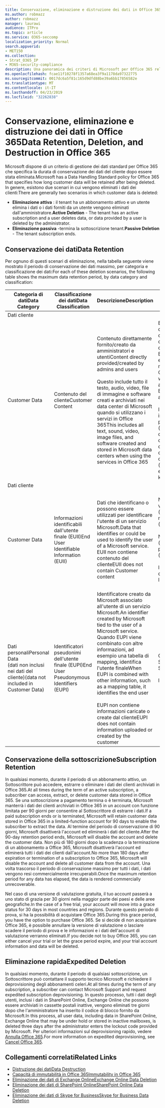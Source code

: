 ```yaml
---
title: Conservazione, eliminazione e distruzione dei dati in Office 365
ms.author: robmazz
author: robmazz
manager: laurawi
audience: ITPro
ms.topic: article
ms.service: O365-seccomp
localization_priority: Normal
search.appverid:
- MET150
ms.collection:
- Strat_O365_IP
- M365-security-compliance
description: Una panoramica dei criteri di Microsoft per Office 365 relativamente alla conservazione, all'eliminazione e alla distruzione dei dati.
ms.openlocfilehash: fcae11f10278f1357a68ea3f9a1178da97322775
ms.sourcegitcommit: 0017dc6a5f81c165d9dfd88be39a6bb17856582e
ms.translationtype: MT
ms.contentlocale: it-IT
ms.lasthandoff: 04/23/2019
ms.locfileid: "32262838"
---
```

# <a name="data-retention-deletion-and-destruction-in-office-365"></a><span data-ttu-id="cfa3f-103">Conservazione, eliminazione e distruzione dei dati in Office 365</span><span class="sxs-lookup"><span data-stu-id="cfa3f-103">Data Retention, Deletion, and Destruction in Office 365</span></span>

<span data-ttu-id="cfa3f-104">Microsoft dispone di un criterio di gestione dei dati standard per Office 365 che specifica la durata di conservazione dei dati del cliente dopo essere stata eliminata.</span><span class="sxs-lookup"><span data-stu-id="cfa3f-104">Microsoft has a Data Handling Standard policy for Office 365 that specifies how long customer data will be retained after being deleted.</span></span> <span data-ttu-id="cfa3f-105">In genere, esistono due scenari in cui vengono eliminati i dati dei clienti:</span><span class="sxs-lookup"><span data-stu-id="cfa3f-105">There are generally two scenarios in which customer data is deleted:</span></span>

- <span data-ttu-id="cfa3f-106">**Eliminazione attiva** : il tenant ha un abbonamento attivo e un utente elimina i dati o i dati forniti da un utente vengono eliminati dall'amministratore.</span><span class="sxs-lookup"><span data-stu-id="cfa3f-106">**Active Deletion** - The tenant has an active subscription and a user deletes data, or data provided by a user is deleted by the administrator.</span></span>
- <span data-ttu-id="cfa3f-107">**Eliminazione passiva** -termina la sottoscrizione tenant.</span><span class="sxs-lookup"><span data-stu-id="cfa3f-107">**Passive Deletion** - The tenant subscription ends.</span></span>

## <a name="data-retention"></a><span data-ttu-id="cfa3f-108">Conservazione dei dati</span><span class="sxs-lookup"><span data-stu-id="cfa3f-108">Data Retention</span></span>

<span data-ttu-id="cfa3f-109">Per ognuno di questi scenari di eliminazione, nella tabella seguente viene mostrato il periodo di conservazione dei dati massimo, per categoria e classificazione dei dati:</span><span class="sxs-lookup"><span data-stu-id="cfa3f-109">For each of these deletion scenarios, the following table shows the maximum data retention period, by data category and classification:</span></span>

| <span data-ttu-id="cfa3f-110">Categoria di dati</span><span class="sxs-lookup"><span data-stu-id="cfa3f-110">Data Category</span></span> | <span data-ttu-id="cfa3f-111">Classificazione dei dati</span><span class="sxs-lookup"><span data-stu-id="cfa3f-111">Data Classification</span></span> | <span data-ttu-id="cfa3f-112">Descrizione</span><span class="sxs-lookup"><span data-stu-id="cfa3f-112">Description</span></span> | <span data-ttu-id="cfa3f-113">Esempi</span><span class="sxs-lookup"><span data-stu-id="cfa3f-113">Examples</span></span> | <span data-ttu-id="cfa3f-114">Periodo di conservazione</span><span class="sxs-lookup"><span data-stu-id="cfa3f-114">Retention Period</span></span> |
|-----------------|-----------------|-----------------|----------------------------------|-------------------------------|
| <span data-ttu-id="cfa3f-115">Dati cliente
</span><span class="sxs-lookup"><span data-stu-id="cfa3f-115">Customer Data</span></span> | <span data-ttu-id="cfa3f-116">Contenuto del cliente</span><span class="sxs-lookup"><span data-stu-id="cfa3f-116">Customer Content</span></span>| <span data-ttu-id="cfa3f-117">Contenuto direttamente fornito/creato da amministratori e utenti</span><span class="sxs-lookup"><span data-stu-id="cfa3f-117">Content directly provided/created by admins and users</span></span> <br><br> <span data-ttu-id="cfa3f-118">Questo include tutto il testo, audio, video, file di immagine e software creati e archiviati nei data center di Microsoft quando si utilizzano i servizi in Office 365</span><span class="sxs-lookup"><span data-stu-id="cfa3f-118">This includes all text, sound, video, image files, and software created and stored in Microsoft data centers when using the services in Office 365</span></span> | <span data-ttu-id="cfa3f-119">Esempi delle applicazioni di Office 365 più comunemente utilizzate che consentono agli utenti di creare dati tra cui Word, Excel, PowerPoint, Outlook e OneNote</span><span class="sxs-lookup"><span data-stu-id="cfa3f-119">Examples of the most commonly used Office 365 applications which allow users to author data include Word, Excel, PowerPoint, Outlook and OneNote</span></span> <br><br> <span data-ttu-id="cfa3f-120">Il contenuto del cliente include anche i segreti di proprietà dei clienti/forniti (password, certificati, chiavi di crittografia, chiavi di archiviazione)</span><span class="sxs-lookup"><span data-stu-id="cfa3f-120">Customer content also includes customer-owned/provided secrets (passwords, certificates, encryption keys, storage keys)</span></span> | <span data-ttu-id="cfa3f-121">**Scenario di eliminazione attiva:** al massimo 30 giorni</span><span class="sxs-lookup"><span data-stu-id="cfa3f-121">**Active Deletion Scenario:** at most 30 days</span></span> <br><br> <span data-ttu-id="cfa3f-122">**Scenario di eliminazione passiva:** al massimo 180 giorni</span><span class="sxs-lookup"><span data-stu-id="cfa3f-122">**Passive Deletion Scenario:** at most 180 days</span></span> |
| <span data-ttu-id="cfa3f-123">Dati cliente
</span><span class="sxs-lookup"><span data-stu-id="cfa3f-123">Customer Data</span></span> | <span data-ttu-id="cfa3f-124">Informazioni identificabili dall'utente finale (EUII)</span><span class="sxs-lookup"><span data-stu-id="cfa3f-124">End User Identifiable Information (EUII)</span></span> | <span data-ttu-id="cfa3f-125">Dati che identificano o possono essere utilizzati per identificare l'utente di un servizio Microsoft.</span><span class="sxs-lookup"><span data-stu-id="cfa3f-125">Data that identifies or could be used to identify the user of a Microsoft service.</span></span> <span data-ttu-id="cfa3f-126">EUII non contiene contenuto del cliente</span><span class="sxs-lookup"><span data-stu-id="cfa3f-126">EUII does not contain Customer content</span></span> | <span data-ttu-id="cfa3f-127">Nome utente o nome visualizzato (dominio\nomeutente)</span><span class="sxs-lookup"><span data-stu-id="cfa3f-127">User name or display name (DOMAIN\UserName)</span></span> <br><br> <span data-ttu-id="cfa3f-128">Nome dell'entità utente (nome @ dominio)</span><span class="sxs-lookup"><span data-stu-id="cfa3f-128">User principal name (name@domain)</span></span> <br><br>  <span data-ttu-id="cfa3f-129">Indirizzi IP specifici dell'utente</span><span class="sxs-lookup"><span data-stu-id="cfa3f-129">User-specific IP addresses</span></span> | <span data-ttu-id="cfa3f-130">**Scenario di eliminazione attiva:** al massimo 180 giorni (solo un'azione di amministratore tenant)</span><span class="sxs-lookup"><span data-stu-id="cfa3f-130">**Active Deletion Scenario:** at most 180 days (only a tenant administrator action)</span></span> <br><br> <span data-ttu-id="cfa3f-131">**Scenario di eliminazione passiva:** al massimo 180 giorni</span><span class="sxs-lookup"><span data-stu-id="cfa3f-131">**Passive Deletion Scenario:** at most 180 days</span></span> |
| <span data-ttu-id="cfa3f-132">Dati personali</span><span class="sxs-lookup"><span data-stu-id="cfa3f-132">Personal Data</span></span> <br> <span data-ttu-id="cfa3f-133">(dati non inclusi nei dati del cliente)</span><span class="sxs-lookup"><span data-stu-id="cfa3f-133">(data not included in Customer Data)</span></span> | <span data-ttu-id="cfa3f-134">Identificatori pseudonimi dell'utente finale (EUPI)</span><span class="sxs-lookup"><span data-stu-id="cfa3f-134">End User Pseudonymous Identifiers (EUPI)</span></span> | <span data-ttu-id="cfa3f-135">Identificatore creato da Microsoft associato all'utente di un servizio Microsoft.</span><span class="sxs-lookup"><span data-stu-id="cfa3f-135">An identifier created by Microsoft tied to the user of a Microsoft service.</span></span> <span data-ttu-id="cfa3f-136">Quando EUPI viene combinato con altre informazioni, ad esempio una tabella di mapping, identifica l'utente finale</span><span class="sxs-lookup"><span data-stu-id="cfa3f-136">When EUPI is combined with other information, such as a mapping table, it identifies the end user</span></span> <br><br> <span data-ttu-id="cfa3f-137">EUPI non contiene informazioni caricate o create dal cliente</span><span class="sxs-lookup"><span data-stu-id="cfa3f-137">EUPI does not contain information uploaded or created by the customer</span></span> | <span data-ttu-id="cfa3f-138">GUID utente, PUID o SID</span><span class="sxs-lookup"><span data-stu-id="cfa3f-138">User GUIDs, PUIDs, or SIDs</span></span> <br><br> <span data-ttu-id="cfa3f-139">ID di sessione</span><span class="sxs-lookup"><span data-stu-id="cfa3f-139">Session IDs</span></span> | <span data-ttu-id="cfa3f-140">**Scenario di eliminazione attiva:** al massimo 30 giorni</span><span class="sxs-lookup"><span data-stu-id="cfa3f-140">**Active Deletion Scenario:** at most 30 days</span></span> <br><br> <span data-ttu-id="cfa3f-141">**Scenario di eliminazione passiva:** al massimo 180 giorni</span><span class="sxs-lookup"><span data-stu-id="cfa3f-141">**Passive Deletion Scenario:** at most 180 days</span></span> |

## <a name="subscription-retention"></a><span data-ttu-id="cfa3f-142">Conservazione della sottoscrizione</span><span class="sxs-lookup"><span data-stu-id="cfa3f-142">Subscription Retention</span></span>

<span data-ttu-id="cfa3f-143">In qualsiasi momento, durante il periodo di un abbonamento attivo, un Sottoscrittore può accedere, estrarre o eliminare i dati dei clienti archiviati in Office 365.</span><span class="sxs-lookup"><span data-stu-id="cfa3f-143">At all times during the term of an active subscription, a subscriber can access, extract, or delete customer data stored in Office 365.</span></span> <span data-ttu-id="cfa3f-144">Se una sottoscrizione a pagamento termina o è terminata, Microsoft manterrà i dati dei clienti archiviati in Office 365 in un account con funzione limitata per 90 giorni per consentire al Sottoscrittore di estrarre i dati.</span><span class="sxs-lookup"><span data-stu-id="cfa3f-144">If a paid subscription ends or is terminated, Microsoft will retain customer data stored in Office 365 in a limited-function account for 90 days to enable the subscriber to extract the data.</span></span> <span data-ttu-id="cfa3f-145">Al termine del periodo di conservazione di 90 giorni, Microsoft disattiverà l'account ed eliminerà i dati del cliente.</span><span class="sxs-lookup"><span data-stu-id="cfa3f-145">After the 90-day retention period ends, Microsoft will disable the account and delete the customer data.</span></span> <span data-ttu-id="cfa3f-146">Non più di 180 giorni dopo la scadenza o la terminazione di un abbonamento a Office 365, Microsoft disattiverà l'account ed eliminerà tutti i dati dei clienti dall'account.</span><span class="sxs-lookup"><span data-stu-id="cfa3f-146">No more than 180 days after expiration or termination of a subscription to Office 365, Microsoft will disable the account and delete all customer data from the account.</span></span> <span data-ttu-id="cfa3f-147">Una volta trascorso il periodo di conservazione massimo per tutti i dati, i dati vengono resi commercialmente irrecuperabili.</span><span class="sxs-lookup"><span data-stu-id="cfa3f-147">Once the maximum retention period for any data has elapsed, the data is rendered commercially unrecoverable.</span></span>

<span data-ttu-id="cfa3f-148">Nel caso di una versione di valutazione gratuita, il tuo account passerà a uno stato di grazia per 30 giorni nella maggior parte dei paesi e delle aree geografiche.</span><span class="sxs-lookup"><span data-stu-id="cfa3f-148">In the case of a free trial, your account will move into a grace status for 30 days in most countries and regions.</span></span> <span data-ttu-id="cfa3f-149">Durante questo periodo di prova, si ha la possibilità di acquistare Office 365.</span><span class="sxs-lookup"><span data-stu-id="cfa3f-149">During this grace period, you have the option to purchase Office 365.</span></span> <span data-ttu-id="cfa3f-150">Se si decide di non acquistare Office 365, è possibile annullare la versione di valutazione o lasciare scadere il periodo di prova e le informazioni e i dati dell'account di valutazione verranno eliminati.</span><span class="sxs-lookup"><span data-stu-id="cfa3f-150">If you decide not to buy Office 365, you can either cancel your trial or let the grace period expire, and your trial account information and data will be deleted.</span></span>

## <a name="expedited-deletion"></a><span data-ttu-id="cfa3f-151">Eliminazione rapida</span><span class="sxs-lookup"><span data-stu-id="cfa3f-151">Expedited Deletion</span></span>
<span data-ttu-id="cfa3f-152">In qualsiasi momento, durante il periodo di qualsiasi sottoscrizione, un Sottoscrittore può contattare il supporto tecnico Microsoft e richiedere il deprovisioning degli abbonamenti celeri.</span><span class="sxs-lookup"><span data-stu-id="cfa3f-152">At all times during the term of any subscription, a subscriber can contact Microsoft Support and request expedited subscription deprovisioning.</span></span> <span data-ttu-id="cfa3f-153">In questo processo, tutti i dati degli utenti, inclusi i dati in SharePoint Online, Exchange Online che possono essere archiviati in cassette postali inattive, vengono eliminati tre giorni dopo che l'amministratore ha inserito il codice di blocco fornito da Microsoft.</span><span class="sxs-lookup"><span data-stu-id="cfa3f-153">In this process, all user data, including data in SharePoint Online, Exchange Online that may be under hold or stored in inactive mailboxes, is deleted three days after the administrator enters the lockout code provided by Microsoft.</span></span> <span data-ttu-id="cfa3f-154">Per ulteriori informazioni sul deprovisioning rapido, vedere [Annulla Office 365](https://support.office.com/article/Cancel-Office-365-for-business-b1bc0bef-4608-4601-813a-cdd9f746709a).</span><span class="sxs-lookup"><span data-stu-id="cfa3f-154">For more information on expedited deprovisioning, see [Cancel Office 365](https://support.office.com/article/Cancel-Office-365-for-business-b1bc0bef-4608-4601-813a-cdd9f746709a).</span></span>

## <a name="related-links"></a><span data-ttu-id="cfa3f-155">Collegamenti correlati</span><span class="sxs-lookup"><span data-stu-id="cfa3f-155">Related Links</span></span>
- [<span data-ttu-id="cfa3f-156">Distruzione dei dati</span><span class="sxs-lookup"><span data-stu-id="cfa3f-156">Data Destruction</span></span>](office-365-data-destruction.md)
- [<span data-ttu-id="cfa3f-157">Capacità di immutabilità in Office 365</span><span class="sxs-lookup"><span data-stu-id="cfa3f-157">Immutability in Office 365</span></span>](office-365-data-immutability.md)
- [<span data-ttu-id="cfa3f-158">Eliminazione dei dati di Exchange Online</span><span class="sxs-lookup"><span data-stu-id="cfa3f-158">Exchange Online Data Deletion</span></span>](office-365-exchange-online-data-deletion.md)
- [<span data-ttu-id="cfa3f-159">Eliminazione dei dati di SharePoint Online</span><span class="sxs-lookup"><span data-stu-id="cfa3f-159">SharePoint Online Data Deletion</span></span>](office-365-sharepoint-online-data-deletion.md)
- [<span data-ttu-id="cfa3f-160">Eliminazione dei dati di Skype for Business</span><span class="sxs-lookup"><span data-stu-id="cfa3f-160">Skype for Business Data Deletion</span></span>](office-365-skype-data-deletion.md)
